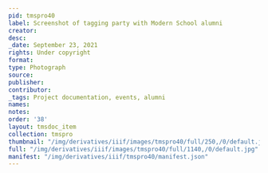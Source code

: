 ```yaml
---
pid: tmspro40
label: Screenshot of tagging party with Modern School alumni
creator:
desc:
_date: September 23, 2021
rights: Under copyright
format:
type: Photograph
source:
publisher:
contributor:
_tags: Project documentation, events, alumni
names:
notes:
order: '38'
layout: tmsdoc_item
collection: tmspro
thumbnail: "/img/derivatives/iiif/images/tmspro40/full/250,/0/default.jpg"
full: "/img/derivatives/iiif/images/tmspro40/full/1140,/0/default.jpg"
manifest: "/img/derivatives/iiif/tmspro40/manifest.json"
---
```

